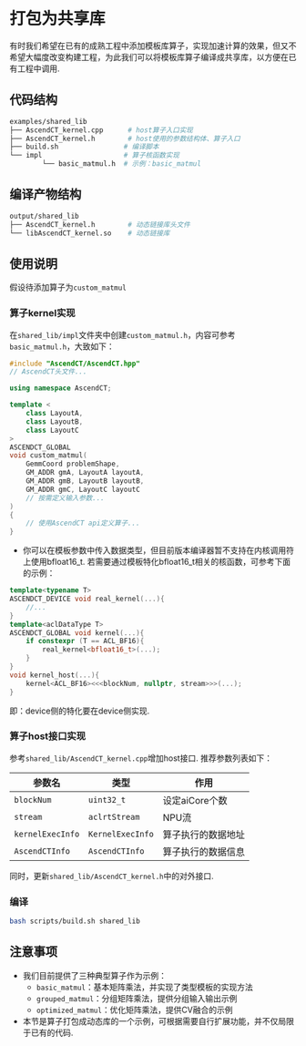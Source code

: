 # 打包为共享库

有时我们希望在已有的成熟工程中添加模板库算子，实现加速计算的效果，但又不希望大幅度改变构建工程，为此我们可以将模板库算子编译成共享库，以方便在已有工程中调用.

## 代码结构

```bash
examples/shared_lib
├── AscendCT_kernel.cpp      # host算子入口实现
├── AscendCT_kernel.h        # host使用的参数结构体、算子入口
├── build.sh                # 编译脚本
└── impl                    # 算子核函数实现
        └── basic_matmul.h  # 示例：basic_matmul
```

## 编译产物结构

```bash
output/shared_lib
├── AscendCT_kernel.h        # 动态链接库头文件
└── libAscendCT_kernel.so    # 动态链接库
```

## 使用说明

假设待添加算子为`custom_matmul`

### 算子kernel实现

在`shared_lib/impl`文件夹中创建`custom_matmul.h`，内容可参考`basic_matmul.h`，大致如下：

```cpp
#include "AscendCT/AscendCT.hpp"
// AscendCT头文件...

using namespace AscendCT;

template <
    class LayoutA,
    class LayoutB,
    class LayoutC
>
ASCENDCT_GLOBAL
void custom_matmul(
    GemmCoord problemShape,
    GM_ADDR gmA, LayoutA layoutA,
    GM_ADDR gmB, LayoutB layoutB,
    GM_ADDR gmC, LayoutC layoutC
    // 按需定义输入参数...
)
{
    // 使用AscendCT api定义算子...
}
```
- 你可以在模板参数中传入数据类型，但目前版本编译器暂不支持在内核调用符上使用bfloat16_t. 若需要通过模板特化bfloat16_t相关的核函数，可参考下面的示例：
```cpp
template<typename T>
ASCENDCT_DEVICE void real_kernel(...){
    //...
}
template<aclDataType T>
ASCENDCT_GLOBAL void kernel(...){
    if constexpr (T == ACL_BF16){
        real_kernel<bfloat16_t>(...);
    }
}
void kernel_host(...){
    kernel<ACL_BF16><<<blockNum, nullptr, stream>>>(...);
}
```
即：device侧的特化要在device侧实现.
### 算子host接口实现

参考`shared_lib/AscendCT_kernel.cpp`增加host接口.
推荐参数列表如下：

| 参数名           | 类型             | 作用               |
| ---------------- | ---------------- | ------------------ |
| `blockNum`       | `uint32_t`       | 设定aiCore个数     |
| `stream`         | `aclrtStream`    | NPU流              |
| `kernelExecInfo` | `KernelExecInfo` | 算子执行的数据地址 |
| `AscendCTInfo`    | `AscendCTInfo`    | 算子执行的数据信息 |

同时，更新`shared_lib/AscendCT_kernel.h`中的对外接口.

### 编译

```bash
bash scripts/build.sh shared_lib
```

## 注意事项
- 我们目前提供了三种典型算子作为示例：
  - `basic_matmul`：基本矩阵乘法，并实现了类型模板的实现方法
  - `grouped_matmul`：分组矩阵乘法，提供分组输入输出示例
  - `optimized_matmul`：优化矩阵乘法，提供CV融合的示例
- 本节是算子打包成动态库的一个示例，可根据需要自行扩展功能，并不仅局限于已有的代码.
